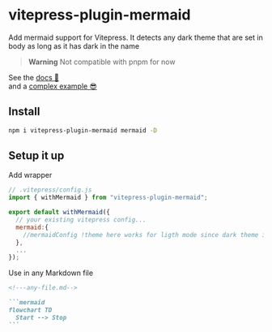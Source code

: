 # vitepress-plugin-mermaid

Add mermaid support for Vitepress.
It detects any dark theme that are set in body as long as it has dark in the name

> **Warning**
> Not compatible with pnpm for now

See the [docs 📕](https://emersonbottero.github.io/vitepress-plugin-mermaid/)  
and a [complex example 😎](https://emersonbottero.github.io/vitepress-plugin-mermaid/guide/more-examples.html#render)

## Install

```bash
npm i vitepress-plugin-mermaid mermaid -D
```

## Setup it up

Add wrapper

```js
// .vitepress/config.js
import { withMermaid } from "vitepress-plugin-mermaid";

export default withMermaid({
  // your existing vitepress config...
  mermaid:{
    //mermaidConfig !theme here works for ligth mode since dark theme is forced in dark mode
  },
  ...
});
```

Use in any Markdown file

````md
<!---any-file.md-->

```mermaid
flowchart TD
  Start --> Stop
```
````
